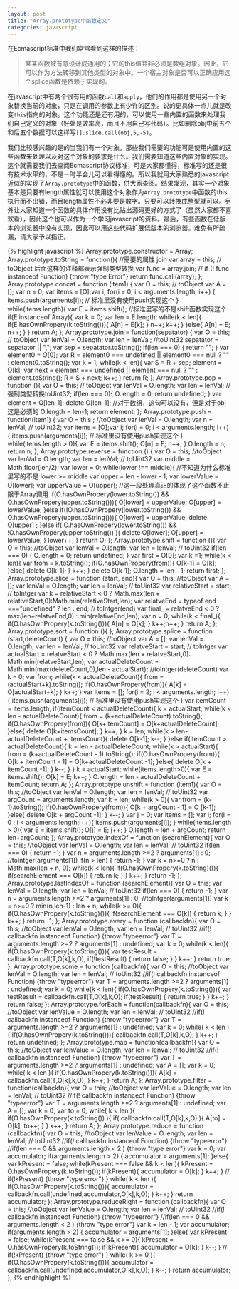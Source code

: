 ```yaml
---
layout: post
title: "Array.prototype中函数定义"
categories: javascript
---
```


在Ecmascript标准中我们常常看到这样的描述：

>某某函数被有意设计成通用的；它的this值并非必须是数组对象。因此，它可以作为方法转移到其他类型的对象中。一个宿主对象是否可以正确应用这个splice函数是依赖于实现的。

在javascript中有两个很有用的函数`call`和`apply`，他们的作用都是使用另一个对象替换当前的对象，只是在调用的参数上有少许的区别。说的更具体一点儿就是改变`this`指向的对象。这个功能还是还有用的，可以使用一些内置的函数来处理我们自己定义的对象（好处是效率高，而且不用自己写代码）。比如删除obj中前五个和后五个数据可以这样写`[].slice.call(obj,5,-5)`。

我们比较感兴趣的是的当我们有一个对象，那些我们需要的功能可是使用内置的这些函数来处理以及对这个对象的要求是什么。我们需要知道这些内置对象的实现。这个就需要我们去查阅Ecmascript协议标准，可是大家都懂得，标准写的还是很有技术水平的，不是一时半会儿可以看得懂的。所以我就用大家熟悉的javascript近似的实现了`Array.prototype`中的函数，供大家查阅。结果发现，其实一个对象基本是只要有length属性就可以使用这个对象作为`Array.prototype`中函数的this执行而不出错，而且length属性不必非要是数字。只要可以转换成整型就可以。另外让大家知道一个函数的具体作用没有比贴出源码更好的方式了（虽然大家都不喜欢看），因此这个也可以作为一个学习javascript的资料。最后，有些函数在低版本的浏览器中没有实现，因此可以用这些代码扩展低版本的浏览器。难免有所疏漏，请大家予以指正。

{% highlight javascript %}
Array.prototype.constructor = Array;
Array.prototype.toString = function(){
    //需要的属性 join
    var array = this; // toObject 后面这样的注释都表示强制类型转换
    var func = array.join;
    // if (! func instanceof Function) {throw "type Error"}
    return func.call(array);
};
Array.prototype.concat = function (item1)
{
    var O = this;  // toObject
    var A = []; var n = 0;
    var items = [O];var i;
    for(i = 0; i < arguments.length; i++) {
        items.push(arguments[i]); // 标准里没有使用push实现这个
    }
    while(items.length){
        var E = items.shift();  //标准里写的不是shift函数实现这个
        if(E instanceof Array){
            var k = 0; var len = E.length;
            while(k < len){
                if(E.hasOwnPropery(k.toString())){
                    A[n] = E[k];
                }
                n++; k++;
            }
        }else{
            A[n] = E;
            n++;
        }
    }
    return A;
};
Array.prototype.join = function(sepatator)
{
    var O = this;  // toObject
    var lenVal = O.length;
    var len = lenVal; //toUint32
    sepatator = sepatator || ",";
    var sep = sepatator.toString();
    if(len === 0) { return ""; } 
    var element0 = O[0];
    var R = element0 === undefined || element0 === null ? "" : element0.toString();
    var k = 1;
    while(k < len){
        var S = R + sep;
        element = O[k];
        var next = element === undefined || element === null ? "" : element.toString();
        R = S + next;
        k++;
    }
    return R;
};
Array.prototype.pop = function (){
    var O = this; // toObject
    var lenVal = O.length;
    var len = lenVal; // 强制类型转换toUint32;
    if(len === 0){
        O.length = 0;
        return undefined;
    }
    var element = O[len-1];
    delete O[len-1];  //对于数组，这句可以没有，但是对于obj这是必须的
    O.length = len-1;
    return element;
};
Array.prototype.push = function(item1) {
    var O = this ; //toObject
    var lenVal = O.length;
    var n = lenVal; // toUint32;
    var items = [O];var i;
    for(i = 0; i < arguments.length; i++) {
        items.push(arguments[i]); // 标准里没有使用push实现这个
    }
    while(items.length > 0){
        var E = items.shift();
        O[n] = E;
        n++;
    }
    O.length = n;
    return n;
};
Array.prototype.reverse = function () {
    var O = this;  //toObject
    var lenVal = O.length;
    var len = lenVal; // toUint32
    var middle = Math.floor(len/2);
    var lower = 0;
    while(lower !== middle){ //不知道为什么标准里写的不是 lower >= middle
        var upper = len - lower - 1;
        var lowerValue = O[lower];
        var upperValue = O[upper];
        //这一段处理真正的体现了这个函数不止限于Array调用
        if(O.hasOwnPropery(lower.toString()) && O.hasOwnPropery(upper.toString())){
            O[lower] = upperValue;
            O[upper] = lowerValue;
        }else if(!O.hasOwnPropery(lower.toString()) && O.hasOwnPropery(upper.toString())){
            O[lower] = upperValue;
            delete O[upper] ;
        }else if( O.hasOwnPropery(lower.toString()) && !O.hasOwnPropery(upper.toString()) ){
            delete O[lower];
            O[upper] = lowerValue;
        }
        lower++;
    }
    return O;
};
Array.prototype.shift = function (){
    var O = this; //toObject
    var lenVal = O.length;
    var len = lenVal; // toUint32
    if(len === 0) { O.length = 0; return undefined; }
    var first = O[0];
    var k =1;
    while(k < len){
        var from = k.toString();
        if(O.hasOwnPropery(from)){
            O[k-1] = O[k];
        }else{
            delete O[k-1];
        }
        k++;
    }
    delete O[k-1];
    O.length = len - 1;
    return first;
};
Array.prototype.slice = function (start, end){
    var O = this; //toObject
    var A = [];
    var lenVal = O.length;
    var len = lenVal; // toUint32
    var relativeStart = start; // toIntger
    var k = relativeStart < 0 ? Math.max(len + relativeStart,0):Math.min(relativeStart,len);
    var relatveEnd = typeof end ==="undefined" ? len : end; // toIntger(end)
    var final_ = relatveEnd < 0 ? max(len+relatveEnd,0) : min(relativeEnd,len);
    var n  = 0;
    while(k < final_){
        if(O.hasOwnPropery(k.toString())){
            A[n] = O[k];
        }
        k++;n++;
    }
    return A;
};
Array.prototype.sort = function (){
};
Array.prototype.splice = function (start,deleteCount) {
    var O = this; //toObject
    var A = [];
    var lenVal = O.length;
    var len = lenVal; // toUint32
    var relatveStart = start; // toIntger
    var actualStart = relatveStart < 0 ? Math.max(len + relatveStart,0): Math.min(relatveStart,len);
    var actualDeleteCount = Math.min(max(deleteCount,0),len - actualStart); //toIntger(deleteCount)
    var k = 0;
    var from;
    while(k < actualDeleteCount){
        from = (actualStart+k).toString();
        if(O.hasOwnPropery(from)){
            A[k] = O[actualStart+k];
        }
        k++;
    }
    var items = [];
    for(i = 2; i < arguments.length; i++) {
        items.push(arguments[i]); // 标准里没有使用push实现这个
    }
    var itemCount = items.length;
    if(itemCount < actualDeleteCount){
        k = actualStart;
        while(k < len - actualDeleteCount){
            from = (k+actualDeleteCount).toString();
            if(O.hasOwnPropery(from)){
                O[k+itemCount] = O[k+actualDeleteCount];
            }else{
                delete O[k+itemsCount];
            }
            k++;
        }
        k = len;
        while(k > len-actualDeleteCount + itemsCount){
            delete O[k-1];
            k--;
        }
    }else if(itemCount > actualDeleteCount){
        k = len - actualDeleteCount;
        while(k > actualStart){
            from = (k+actualDeleteCount - 1).toString();
            if(O.hasOwnPropery(from)){
                O[k + itemCount - 1] = O[k+actualDeleteCount -1];
            }else{
                delete O[k + itemCount -1];
            }
            k--;
        }
    }
    k = actualStart;
    while(items.length>0){
        var E = items.shift();
        O[k] = E;
        k++;
    }
    O.length = len - actualDeleteCount + itemCount;
    return A;
};
Array.prototype.unshift = function (item1){
    var O = this; //toObject
    var lenVal = O.length;
    var len = lenVal; // toUint32
    var argCount = arguments.length;
    var k = len;
    while(k > 0){
        var from = (k-1).toString();
        if(O.hasOwnPropery(from)){
            O[k + argCount - 1] = O [k-1];
        }else{
            delete O[k + argCount -1];
        }
        k--;
    }
    var j = 0;
    var items = []; var i;
    for(i = 0 ; i < arguments.length;i++){
        items.push(arguments[i]);
    }
    while(items.length > 0){
        var E = items.shift();
        O[j] = E;
        j++;
    }
    O.length = len + argCount;
    return len+argCount;
};
Array.prototype.indexOf = function (searchElement){
    var O = this; //toObject
    var lenVal = O.length;
    var len = lenVal; // toUint32
    if(len === 0) { return -1; }
    var n = arguments.length >=2 ? arguments[1] : 0; //toIntger(arguments[1])
    if(n > len) { return -1; }
    var k = n>=0 ? n : Math.max(len + n, 0);
    while(k < len){
        if(O.hasOwnPropery(k.toString)()){
            if(searchElement === O[k]) {
                return k;
            }
        }
        k++;
    }
    return -1;
};
Array.prototype.lastIndexOf = function (searchElement){
    var O = this;
    var lenVal = O.length;
    var len = lenVal; // toUint32
    if(len === 0) { return -1; }
    var n = arguments.length >=2 ? arguments[1] : 0; //toIntger(arguments[1])
    var k = n>=0 ? min(n,len-1) : len + n;
    while(k >= 0){
        if(O.hasOwnPropery(k.toString)()){
            if(searchElement === O[k]) {
                return k;
            }
        }
        k++;
    }
    return -1;
};
Array.prototype.every = function (callbackfn){
    var O = this; //toObject
    var lenVal = O.length;
    var len = lenVal; // toUint32
    //if(! callbackfn instanceof Function) {throw "typeerror"}
    var T = arguments.length >=2 ? arguments[1] : undefined;
    var k = 0;
    while(k < len){
        if(O.hasOwnPropery(k.toString())){
            var testResult = callbackfn.call(T,O[k],k,O);
            if(!testResult) { return false; }
        }
        k++;
    }
    return true;
};
Array.prototype.some = function (callbackfn){
    var O = this; //toObject
    var lenVal = O.length;
    var len = lenVal; // toUint32
    //if(! callbackfn instanceof Function) {throw "typeerror"}
    var T = arguments.length >=2 ? arguments[1] : undefined;
    var k = 0;
    while(k < len){
        if(O.hasOwnPropery(k.toString())){
            var testResult = callbackfn.call(T,O[k],k,O);
            if(testResult) { return true; }
        }
        k++;
    }
    return false;
};
Array.prototype.forEach = function(callbackfn){
    var O = this; //toObject
    var lenValue = O.length;
    var len = lenVal; // toUint32
    //if(! callbackfn instanceof Function) {throw "typeerror"}
    var T = arguments.length >=2 ? arguments[1] : undefined;
    var k = 0;
    while( k < len ){
        if(O.hasOwnPropery(k.toString())){
            callbackfn.call(T,O[k],k,O);
        }
        k++;
    }
    return undefined;
};
Array.prototype.map = function(callbackfn){
    var O = this; //toObject
    var lenValue = O.length;
    var len = lenVal; // toUint32
    //if(! callbackfn instanceof Function) {throw "typeerror"}
    var T = arguments.length >=2 ? arguments[1] : undefined;
    var A = [];
    var k = 0;
    while( k < len ){
        if(O.hasOwnPropery(k.toString())){
            A[k] = callbackfn.call(T,O[k],k,O);
        }
        k++;
    }
    return A;
};
Array.prototype.filter = function(callbackfn){
    var O = this; //toObject
    var lenValue = O.length;
    var len = lenVal; // toUint32
    //if(! callbackfn instanceof Function) {throw "typeerror"}
    var T = arguments.length >=2 ? arguments[1] : undefined;
    var A = [];
    var k = 0;
    var to = 0;
    while( k < len ){
        if(O.hasOwnPropery(k.toString()) ){
            if( callbackfn.call(T,O[k],k,O) ){
                A[to] = O[k];
                to++;
            }
        }
        k++;
    }
    return A;
};
Array.prototype.reduce = function (callbackfn){
    var O = this; //toObject
    var lenValue = O.length;
    var len = lenVal; // toUint32
    //if(! callbackfn instanceof Function) {throw "typeerror"}
    //if(len === 0 && arguments.length <  2 ) {throw "type error"}
    var k = 0;
    var accumulator;
    if(arguments.length > 2) { 
        accumulator = arguments[1]; 
    }else{
        var kPresent = false;
        while(kPresent === false && k < len){
            kPresent = O.hasOwnPropery(k.toString());
            if(kPresent){
                accumulator = O[k];
            }
            k++;
        }
        // if(!kPresent) {throw "type error"}
    }
    while( k < len ){
        if(O.hasOwnPropery(k.toString())){
            accumulator = callbackfn.call(undefined,accumulator,O[k],k,O);
        }
        k++;
    }
    return accumulator;
};
Array.prototype.reduceRight = function (callbackfn){
    var O = this; //toObject
    var lenValue = O.length;
    var len = lenVal; // toUint32
    //if(! callbackfn instanceof Function) {throw "typeerror"}
    //if(len === 0 && arguments.length <  2 ) {throw "type error"}
    var k = len - 1;
    var accumulator;
    if(arguments.length > 2) { 
        accumulator = arguments[1]; 
    }else{
        var kPresent = false;
        while(kPresent === false && k >= 0){
            kPresent = O.hasOwnPropery(k.toString());
            if(kPresent){
                accumulator = O[k];
            }
            k--;
        }
        // if(!kPresent) {throw "type error"}
    }
    while( k >= 0 ){
        if(O.hasOwnPropery(k.toString())){
            accumulator = callbackfn.call(undefined,accumulator,O[k],k,O);
        }
        k--;
    }
    return accumulator;
};
{% endhighlight %}
